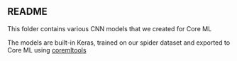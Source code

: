 ## README

This folder contains various CNN models that we created for Core ML  

The models are built-in Keras, trained on our spider dataset and exported to Core ML using [coremltools](https://github.com/apple/coremltools)
